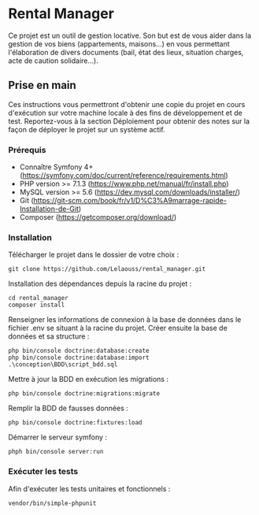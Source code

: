 # Rental Manager
Ce projet est un outil de gestion locative.
Son but est de vous aider dans la gestion de vos biens (appartements, maisons...) en vous permettant l'élaboration de divers documents (bail, état des lieux, situation charges, acte de caution solidaire...).

## Prise en main
Ces instructions vous permettront d'obtenir une copie du projet en cours d'exécution sur votre machine locale à des fins de développement et de test. Reportez-vous à la section Déploiement pour obtenir des notes sur la façon de déployer le projet sur un système actif.

### Prérequis
- Connaître Symfony 4+ (https://symfony.com/doc/current/reference/requirements.html)
- PHP version >= 7.1.3 (https://www.php.net/manual/fr/install.php)
- MySQL version >= 5.6 (https://dev.mysql.com/downloads/installer/)
- Git (https://git-scm.com/book/fr/v1/D%C3%A9marrage-rapide-Installation-de-Git)
- Composer (https://getcomposer.org/download/)

### Installation
Télécharger le projet dans le dossier de votre choix :
```
git clone https://github.com/Lelaouss/rental_manager.git
```

Installation des dépendances depuis la racine du projet :
```
cd rental_manager
composer install
```

Renseigner les informations de connexion à la base de données dans le fichier .env se situant à la racine du projet.
Créer ensuite la base de données et sa structure :
```
php bin/console doctrine:database:create
php bin/console doctrine:database:import .\conception\BDD\script_bdd.sql
```

Mettre à jour la BDD en exécution les migrations :
```
php bin/console doctrine:migrations:migrate
```

Remplir la BDD de fausses données :
```
php bin/console doctrine:fixtures:load
```

Démarrer le serveur symfony :
```
phph bin/console server:run
```

### Exécuter les tests
Afin d'exécuter les tests unitaires et fonctionnels :
```
vendor/bin/simple-phpunit
```